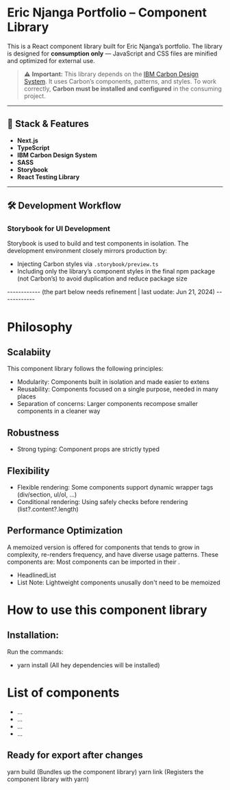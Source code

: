 # Eric Njanga Portfolio – Component Library

This is a React component library built for Eric Njanga’s portfolio. The library is designed for **consumption only** — JavaScript and CSS files are minified and optimized for external use.

> ⚠️ **Important:** This library depends on the [IBM Carbon Design System](https://carbondesignsystem.com/). It uses Carbon’s components, patterns, and styles. To work correctly, **Carbon must be installed and configured** in the consuming project.

---

## 🚀 Stack & Features

- **Next.js**
- **TypeScript**
- **IBM Carbon Design System**
- **SASS**
- **Storybook**
- **React Testing Library**

---

## 🛠 Development Workflow

### Storybook for UI Development

Storybook is used to build and test components in isolation. The development environment closely mirrors production by:

- Injecting Carbon styles via `.storybook/preview.ts`
- Including only the library’s component styles in the final npm package (not Carbon’s) to avoid duplication and reduce package size

------------ (the part below needs refinement | last uodate: Jun 21, 2024) ------------

# Philosophy

## Scalabiity

This component library follows the following principles:

- Modularity: Components built in isolation and made easier to extens
- Reusability: Components focused on a single purpose, needed in many places
- Separation of concerns: Larger components recompose smaller components in a cleaner way

## Robustness

- Strong typing: Component props are strictly typed

## Flexibility

- Flexible rendering: Some components support dynamic wrapper tags (div/section, ul/ol, ...)
- Conditional rendering: Using safely checks before rendering (list?.content?.length)

## Performance Optimization

A memoized version is offered for components that tends to grow in complexity, re-renders frequency, and have diverse usage patterns. These components are:
Most components can be imported in their .

- HeadlinedList
- List
  Note: Lightweight components unusally don't need to be memoized

# How to use this component library

## Installation:

Run the commands:

- yarn install (All hey dependencies will be installed)

# List of components

- ...
- ...
- ...
- ...

## Ready for export after changes

yarn build (Bundles up the component library)
yarn link (Registers the component library with yarn)
